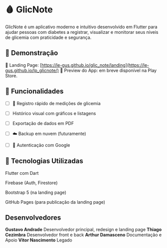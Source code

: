 # 🩸 GlicNote
GlicNote é um aplicativo moderno e intuitivo desenvolvido em Flutter para ajudar pessoas com diabetes a registrar, visualizar e monitorar seus níveis de glicemia com praticidade e segurança.

## 🚀 Demonstração
🔗 Landing Page: [https://le-gus.github.io/glic_note/landing](https://le-gus.github.io/lp_glicnote/)
📱 Preview do App: em breve disponível na Play Store.

## 🧩 Funcionalidades
- [ ] 📝 Registro rápido de medições de glicemia

- [ ] Histórico visual com gráficos e listagens

- [ ] Exportação de dados em PDF

- [ ] ☁️ Backup em nuvem (futuramente)

- [ ] 🔐 Autenticação com Google


## 🧪 Tecnologias Utilizadas
Flutter com Dart

Firebase (Auth, Firestore)

Bootstrap 5 (na landing page)

GitHub Pages (para publicação da landing page)

## Desenvolvedores

**Gustavo Andrade** Desenvolvedor principal, redesign e landing page
**Thiago Cezimbra** Desenvolvedor front e back 
**Arthur Damasceno** Documentação e Apoio
**Vitor Nascimento** Legado
